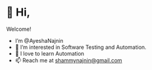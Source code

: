 # 👋 Hi, 
Welcome!
- I’m @AyeshaNajnin
- 👀 I’m interested in Software Testing and Automation.
- 🌱 I love to learn Automation
- 📫 Reach me at shammynajnin@gmail.com

<!---
I am a passionate Software Quality Assurance Engineer from Bangladesh. In the last 03 years, I have been practicing as a Software Test Engineer. I use testrail for writing test cases, jira tool for project management, java, selenium, maven, TestNG, page object model, data-driven, page factory, generate allure reports for both mobile and web automation and extent reports also, use postman for API testing and apache Jmeter for performance testing.
--->
